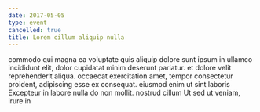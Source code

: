```yaml
---
date: 2017-05-05
type: event
cancelled: true
title: Lorem cillum aliquip nulla
---
```

commodo qui magna ea voluptate quis aliquip dolore sunt ipsum in ullamco incididunt elit, dolor cupidatat minim deserunt pariatur. et dolore velit reprehenderit aliqua. occaecat exercitation amet, tempor consectetur proident, adipiscing esse ex consequat. eiusmod enim ut sint laboris Excepteur in labore nulla do non mollit. nostrud cillum Ut sed ut veniam, irure in